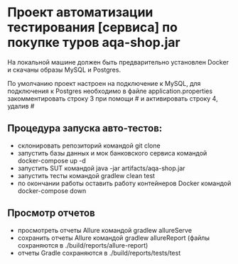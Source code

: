 # Проект автоматизации тестирования [сервиса] по покупке туров aqa-shop.jar
[1]: https://github.com/netology-code/qa-diploma

На локальной машине должен быть предварительно установлен Docker и скачаны образы MySQL и Postgres.

По умолчанию проект настроен на подключение к MySQL, для подключения к Postgres необходимо в файле application.properties закомментировать строку 3 при помощи # и активировать строку 4, удалив #

## Процедура запуска авто-тестов:
* склонировать репозиторий командой git clone
* запустить базы данных и мок банковского сервиса командой docker-compose up -d
* запустить SUT командой java -jar artifacts/aqa-shop.jar
* запустить тесты командой gradlew clean test
* по окончании работы оставить работу контейнеров Docker командой docker-compose down

## Просмотр отчетов
* просмотреть отчеты Allure командой gradlew allureServe
* сохранить отчеты Allure командой gradlew allureReport (файлы сохраняются в ./build/reports/allure-report)
* отчеты Gradle сохраняются в ./build/reports/tests/test 







